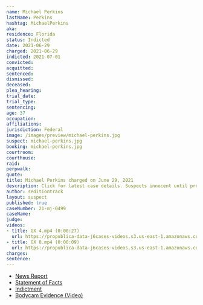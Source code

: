 ```yaml
---
name: Michael Perkins
lastName: Perkins
hashtag: MichaelPerkins
aka:
residence: Florida
status: Indicted
date: 2021-06-29
charged: 2021-06-29
indicted: 2021-07-01
convicted:
acquitted:
sentenced:
dismissed:
deceased:
plea_hearing:
trial_date:
trial_type:
sentencing:
age: 37
occupation:
affiliations:
jurisdiction: Federal
image: /images/preview/michael-perkins.jpg
suspect: michael-perkins.jpg
booking: michael-perkins.jpg
courtroom:
courthouse:
raid:
perpwalk:
quote:
title: Michael Perkins charged on June 29, 2021
description: Click for latest case details. Suspects innocent until proven guilty.
author: seditiontrack
layout: suspect
published: true
caseNumber: 21-mj-0499
caseName:
judge:
videos:
- title: GX 4.mp4 (0:00:27)
  url: https://propublica-data-j6cases-videos.s3.us-east-1.amazonaws.com/84aeac70ce2b013960702cde48001122.mp4
- title: GX 8.mp4 (0:00:09)
  url: https://propublica-data-j6cases-videos.s3.us-east-1.amazonaws.com/891345a0ce2b013960702cde48001122.mp4
charges:
sentence:
---
```

- [News Report](https://www.wfla.com/news/polk-county/polk-county-emt-among-arrests-linked-to-jan-6-capitol-riot/)
- [Statement of Facts](https://www.justice.gov/usao-dc/case-multi-defendant/file/1410336/download)
- [Indictment](https://www.justice.gov/usao-dc/case-multi-defendant/file/1410341/download)
- [Bodycam Evidence (Video)](https://twitter.com/ryanjreilly/status/1414641655110639616)
